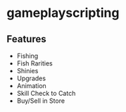 # gameplayscripting

## Features
- Fishing
- Fish Rarities
- Shinies
- Upgrades
- Animation
- Skill Check to Catch
- Buy/Sell in Store
